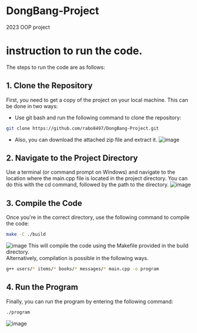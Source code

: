 # DongBang-Project
2023 OOP project
# instruction to run the code.
The steps to run the code are as follows:
## 1. Clone the Repository
First, you need to get a copy of the project on your local machine. This can be done in two ways:

* Use git bash and run the following command to clone the repository:
```bash
git clone https://github.com/rabo8497/DongBang-Project.git
```
* Also, you can download the attached zip file and extract it.
![image](https://github.com/rabo8497/DongBang-Project/assets/67371359/9e07340d-5d01-460e-aa45-9dbd9c4c730a)
## 2. Navigate to the Project Directory
Use a terminal (or command prompt on Windows) and navigate to the location where the main.cpp file is located in the project directory. You can do this with the cd command, followed by the path to the directory.
![image](https://github.com/rabo8497/DongBang-Project/assets/67371359/e5a8625e-f29c-47f5-bb33-6b3b7691b7a3)
## 3. Compile the Code
Once you're in the correct directory, use the following command to compile the code:
```bash
make -C ./build
```
![image](https://github.com/rabo8497/DongBang-Project/assets/67371359/72cb8ff6-9021-4c55-aa4e-71b076512337)
This will compile the code using the Makefile provided in the build directory.  
Alternatively, compilation is possible in the following ways.
```bash
g++ users/* items/* books/* messages/* main.cpp -o program
```
## 4. Run the Program
Finally, you can run the program by entering the following command:
```bash
./program
```
![image](https://github.com/rabo8497/DongBang-Project/assets/67371359/72443126-c1cd-4fcc-87ed-5654c7206822)
